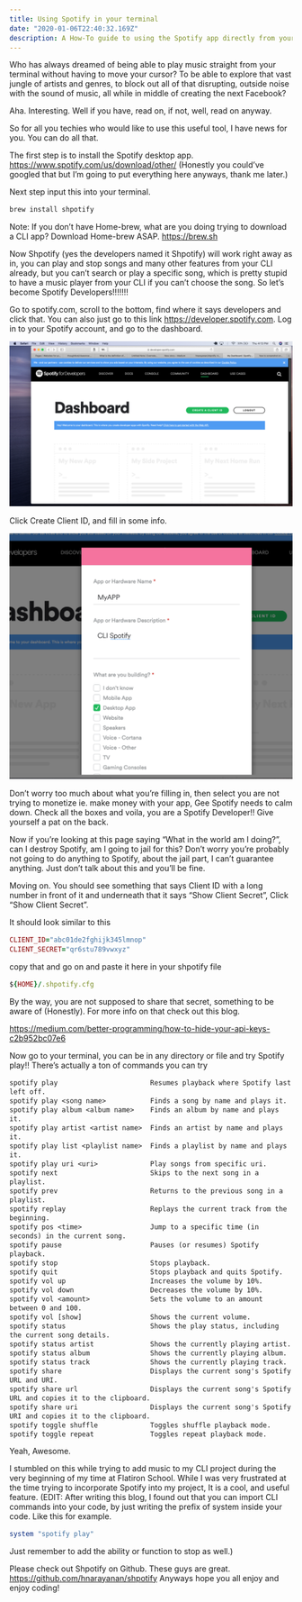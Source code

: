 ```yaml
---
title: Using Spotify in your terminal
date: "2020-01-06T22:40:32.169Z"
description: A How-To guide to using the Spotify app directly from your computer terminal.
---
```


Who has always dreamed of being able to play music straight from your terminal without having to move your cursor? To be able to explore that vast jungle of artists and genres, to block out all of that disrupting, outside noise with the sound of music, all while in middle of creating the next Facebook?

Aha. Interesting. Well if you have, read on, if not, well, read on anyway.

So for all you techies who would like to use this useful tool, I have news for you. You can do all that.

<!-- Pure Shock gif -->

The first step is to install the Spotify desktop app. https://www.spotify.com/us/download/other/ (Honestly you could’ve googled that but I’m going to put everything here anyways, thank me later.)

Next step input this into your terminal.

```rb
brew install shpotify
```

Note: If you don’t have Home-brew, what are you doing trying to download a CLI app? Download Home-brew ASAP. https://brew.sh

Now Shpotify (yes the developers named it Shpotify) will work right away as in, you can play and stop songs and many other features from your CLI already, but you can’t search or play a specific song, which is pretty stupid to have a music player from your CLI if you can’t choose the song. So let’s become Spotify Developers!!!!!!!

<!-- Awesomeness Pic of Bautista -->

Go to spotify.com, scroll to the bottom, find where it says developers and click that. You can also just go to this link https://developer.spotify.com. Log in to your Spotify account, and go to the dashboard.

![A picture of the dashboard](./spotifypic1.png) 

Click Create Client ID, and fill in some info.

![Another picture of the dashboard](./spotifypic2.png) 

Don’t worry too much about what you’re filling in, then select you are not trying to monetize ie. make money with your app, Gee Spotify needs to calm down. Check all the boxes and voila, you are a Spotify Developer!! 
Give yourself a pat on the back.

Now if you’re looking at this page saying “What in the world am I doing?”, can I destroy Spotify, am I going to jail for this? Don’t worry you’re probably not going to do anything to Spotify, about the jail part, I can’t guarantee anything. Just don’t talk about this and you’ll be fine.

Moving on. You should see something that says Client ID with a long number in front of it and underneath that it says “Show Client Secret”, Click “Show Client Secret”.

It should look similar to this

```rb
CLIENT_ID="abc01de2fghijk345lmnop"
CLIENT_SECRET="qr6stu789vwxyz"
```

copy that and go on and paste it here in your shpotify file

```rb
${HOME}/.shpotify.cfg
```

By the way, you are not supposed to share that secret, something to be aware of (Honestly). For more info on that check out this blog.

https://medium.com/better-programming/how-to-hide-your-api-keys-c2b952bc07e6

Now go to your terminal, you can be in any directory or file and try Spotify play!! There’s actually a ton of commands you can try

```
spotify play                       Resumes playback where Spotify last left off.
spotify play <song name>           Finds a song by name and plays it.
spotify play album <album name>    Finds an album by name and plays it.
spotify play artist <artist name>  Finds an artist by name and plays it.
spotify play list <playlist name>  Finds a playlist by name and plays it.
spotify play uri <uri>             Play songs from specific uri.
spotify next                       Skips to the next song in a playlist.
spotify prev                       Returns to the previous song in a playlist.
spotify replay                     Replays the current track from the beginning.
spotify pos <time>                 Jump to a specific time (in seconds) in the current song.
spotify pause                      Pauses (or resumes) Spotify playback.
spotify stop                       Stops playback.
spotify quit                       Stops playback and quits Spotify.
spotify vol up                     Increases the volume by 10%.
spotify vol down                   Decreases the volume by 10%.
spotify vol <amount>               Sets the volume to an amount between 0 and 100.
spotify vol [show]                 Shows the current volume.
spotify status                     Shows the play status, including the current song details.
spotify status artist              Shows the currently playing artist.
spotify status album               Shows the currently playing album.
spotify status track               Shows the currently playing track.
spotify share                      Displays the current song's Spotify URL and URI.
spotify share url                  Displays the current song's Spotify URL and copies it to the clipboard.
spotify share uri                  Displays the current song's Spotify URI and copies it to the clipboard.
spotify toggle shuffle             Toggles shuffle playback mode.
spotify toggle repeat              Toggles repeat playback mode.
```

Yeah, Awesome.

I stumbled on this while trying to add music to my CLI project during the very beginning of my time at Flatiron School. While I was very frustrated at the time trying to incorporate Spotify into my project, It is a cool, and useful feature. (EDIT: After writing this blog, I found out that you can import CLI commands into your code, by just writing the prefix of system inside your code. Like this for example.
```rb
system "spotify play"
```

Just remember to add the ability or function to stop as well.)

Please check out Shpotify on Github. These guys are great. https://github.com/hnarayanan/shpotify
Anyways hope you all enjoy and enjoy coding!

